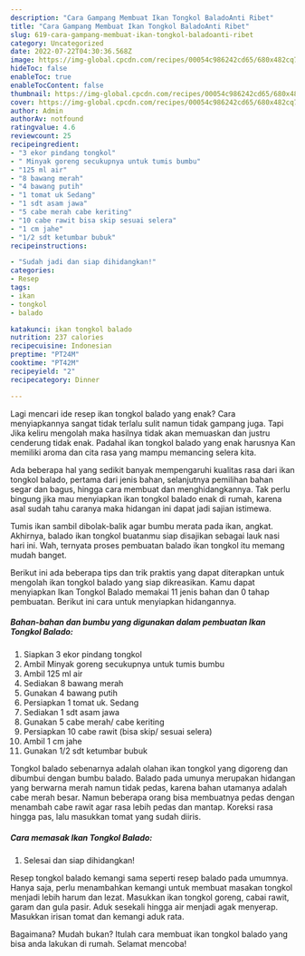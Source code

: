 ```yaml
---
description: "Cara Gampang Membuat Ikan Tongkol BaladoAnti Ribet"
title: "Cara Gampang Membuat Ikan Tongkol BaladoAnti Ribet"
slug: 619-cara-gampang-membuat-ikan-tongkol-baladoanti-ribet
category: Uncategorized
date: 2022-07-22T04:30:36.568Z
image: https://img-global.cpcdn.com/recipes/00054c986242cd65/680x482cq70/ikan-tongkol-balado-foto-resep-utama.jpg
hideToc: false
enableToc: true
enableTocContent: false
thumbnail: https://img-global.cpcdn.com/recipes/00054c986242cd65/680x482cq70/ikan-tongkol-balado-foto-resep-utama.jpg
cover: https://img-global.cpcdn.com/recipes/00054c986242cd65/680x482cq70/ikan-tongkol-balado-foto-resep-utama.jpg
author: Admin
authorAv: notfound
ratingvalue: 4.6
reviewcount: 25
recipeingredient:
- "3 ekor pindang tongkol"
- " Minyak goreng secukupnya untuk tumis bumbu"
- "125 ml air"
- "8 bawang merah"
- "4 bawang putih"
- "1 tomat uk Sedang"
- "1 sdt asam jawa"
- "5 cabe merah cabe keriting"
- "10 cabe rawit bisa skip sesuai selera"
- "1 cm jahe"
- "1/2 sdt ketumbar bubuk"
recipeinstructions:

- "Sudah jadi dan siap dihidangkan!"
categories:
- Resep
tags:
- ikan
- tongkol
- balado

katakunci: ikan tongkol balado 
nutrition: 237 calories
recipecuisine: Indonesian
preptime: "PT24M"
cooktime: "PT42M"
recipeyield: "2"
recipecategory: Dinner

---
```



Lagi mencari ide resep ikan tongkol balado yang enak? Cara menyiapkannya sangat tidak terlalu sulit namun tidak gampang juga. Tapi Jika keliru mengolah maka hasilnya tidak akan memuaskan dan justru cenderung tidak enak. Padahal ikan tongkol balado yang enak harusnya Kan memiliki aroma dan cita rasa yang mampu memancing selera kita.


Ada beberapa hal yang sedikit banyak mempengaruhi kualitas rasa dari ikan tongkol balado, pertama dari jenis bahan, selanjutnya pemilihan bahan segar dan bagus, hingga cara membuat dan menghidangkannya. Tak perlu bingung jika mau menyiapkan ikan tongkol balado enak di rumah, karena asal sudah tahu caranya maka hidangan ini dapat jadi sajian istimewa.

Tumis ikan sambil dibolak-balik agar bumbu merata pada ikan, angkat. Akhirnya, balado ikan tongkol buatanmu siap disajikan sebagai lauk nasi hari ini. Wah, ternyata proses pembuatan balado ikan tongkol itu memang mudah banget.


Berikut ini ada beberapa tips dan trik praktis yang dapat diterapkan untuk mengolah ikan tongkol balado yang siap dikreasikan. Kamu dapat menyiapkan Ikan Tongkol Balado memakai 11 jenis bahan dan 0 tahap pembuatan. Berikut ini cara untuk menyiapkan hidangannya.

<!--inarticleads1-->

##### Bahan-bahan dan bumbu yang digunakan dalam pembuatan Ikan Tongkol Balado:

1. Siapkan 3 ekor pindang tongkol
1. Ambil  Minyak goreng secukupnya untuk tumis bumbu
1. Ambil 125 ml air
1. Sediakan 8 bawang merah
1. Gunakan 4 bawang putih
1. Persiapkan 1 tomat uk. Sedang
1. Sediakan 1 sdt asam jawa
1. Gunakan 5 cabe merah/ cabe keriting
1. Persiapkan 10 cabe rawit (bisa skip/ sesuai selera)
1. Ambil 1 cm jahe
1. Gunakan 1/2 sdt ketumbar bubuk


Tongkol balado sebenarnya adalah olahan ikan tongkol yang digoreng dan dibumbui dengan bumbu balado. Balado pada umunya merupakan hidangan yang berwarna merah namun tidak pedas, karena bahan utamanya adalah cabe merah besar. Namun beberapa orang bisa membuatnya pedas dengan menambah cabe rawit agar rasa lebih pedas dan mantap. Koreksi rasa hingga pas, lalu masukkan tomat yang sudah diiris. 

<!--inarticleads2-->

##### Cara memasak Ikan Tongkol Balado:


1. Selesai dan siap dihidangkan!

Resep tongkol balado kemangi sama seperti resep balado pada umumnya. Hanya saja, perlu menambahkan kemangi untuk membuat masakan tongkol menjadi lebih harum dan lezat. Masukkan ikan tongkol goreng, cabai rawit, garam dan gula pasir. Aduk sesekali hingga air menjadi agak menyerap. Masukkan irisan tomat dan kemangi aduk rata. 

Bagaimana? Mudah bukan? Itulah cara membuat ikan tongkol balado yang bisa anda lakukan di rumah. Selamat mencoba!

